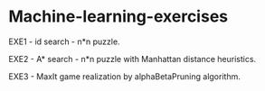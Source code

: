 ﻿# Machine-learning-exercises
 
EXE1  - id search - n*n puzzle. 

EXE2  - A* search - n*n puzzle with Manhattan distance heuristics.

EXE3 - MaxIt game realization by alphaBetaPruning algorithm.
